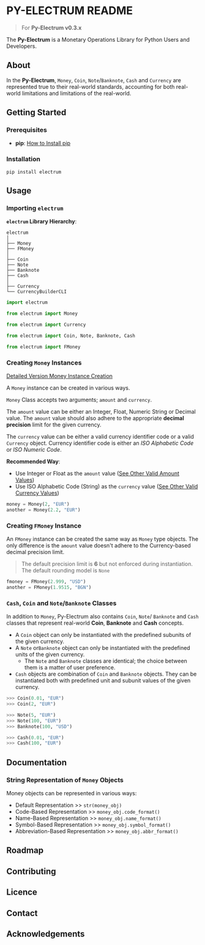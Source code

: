 # PY-ELECTRUM README

> For **Py-Electrum v0.3.x**

The **Py-Electrum** is a Monetary Operations Library for Python Users and Developers.

## About

In the **Py-Electrum**, `Money`, `Coin`, `Note`/`Banknote`, `Cash` and `Currency` are represented true to their real-world standards, accounting for both real-world limitations and limitations of the real-world.


## Getting Started

### Prerequisites

- **pip**: [How to Install pip](https://pip.pypa.io/en/stable/installation/)

### Installation

```
pip install electrum
```

## Usage

### Importing `electrum`

**`electrum` Library Hierarchy**:

```
electrum
│
├── Money
├── FMoney
│
├── Coin
├── Note
├── Banknote
├── Cash
│
├── Currency
└── CurrencyBuilderCLI
```

```python
import electrum
```

```python
from electrum import Money
```

```python
from electrum import Currency
```

```python
from electrum import Coin, Note, Banknote, Cash
```

```python
from electrum import FMoney
```


### Creating `Money` Instances

[Detailed Version Money Instance Creation](https://github.com/vfm-sb/PY-ELECTRUM/blob/main/docs/Creating-Money-Instance.md)

A `Money` instance can be created in various ways.

`Money` Class accepts two arguments; `amount` and `currency`.

The `amount` value can be either an Integer, Float, Numeric String or Decimal value. The `amount` value should also adhere to the appropriate **decimal precision** limit for the given currency.

The `currency` value can be either a valid currency identifier code or a valid `Currency` object. Currency identifier code is either an *ISO Alphabetic Code* or *ISO Numeric Code*.

**Recommended Way**:

- Use Integer or Float as the `amount` value ([See Other Valid Amount Values](https://github.com/vfm-sb/PY-ELECTRUM/blob/main/docs/Valid-Amount-Values.md))
- Use ISO Alphabetic Code (String) as the `currency` value ([See Other Valid Currency Values](https://github.com/vfm-sb/PY-ELECTRUM/blob/main/docs/Valid-Currency-Values.md))

```python
money = Money(2, "EUR")
another = Money(2.2, "EUR")
```

### Creating `FMoney` Instance

An `FMoney` instance can be created the same way as `Money` type objects. The only difference is the `amount` value doesn't adhere to the Currency-based decimal precision limit.

> The default precision limit is **6** but not enforced during instantiation.
> The default rounding model is `None`

```python
fmoney = FMoney(2.999, "USD")
another = FMoney(1.9515, "BGN")
```

### `Cash`, `Coin` and `Note`/`Banknote` Classes

In addition to `Money`, Py-Electrum also contains `Coin`, `Note`/ `Banknote` and `Cash` classes that represent real-world **Coin**, **Banknote** and **Cash** concepts.

- A `Coin` object can only be instantiated with the predefined subunits of the given currency.
- A `Note` or`Banknote` object can only be instantiated with the predefined units of the given currency.
    - The `Note` and `Banknote` classes are identical; the choice between them is a matter of user preference.
- `Cash` objects are combination of `Coin` and `Banknote` objects. They can be instantiated both with predefined unit and subunit values of the given currency.

```python
>>> Coin(0.01, "EUR")
>>> Coin(2, "EUR")

>>> Note(5, "EUR")
>>> Note(100, "EUR")
>>> Banknote(100, "USD")

>>> Cash(0.01, "EUR")
>>> Cash(100, "EUR")
```


## Documentation

### String Representation of `Money` Objects

Money objects can be represented in various ways:
- Default Representation >> `str(money_obj)`
- Code-Based Representation >> `money_obj.code_format()`
- Name-Based Representation >> `money_obj.name_format()`
- Symbol-Based Representation >> `money_obj.symbol_format()`
- Abbreviation-Based Representation >> `money_obj.abbr_format()`


## Roadmap

## Contributing

## Licence

## Contact

## Acknowledgements

